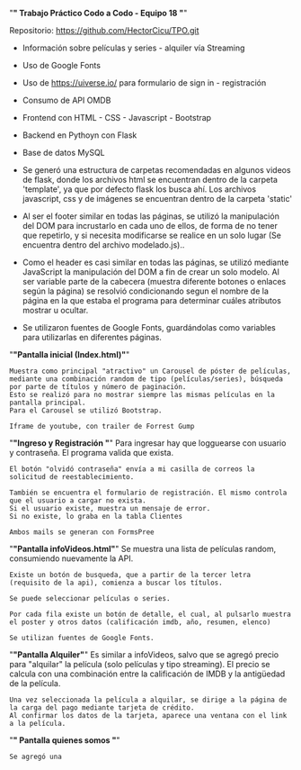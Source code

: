 "**" Trabajo Práctico Codo a Codo - Equipo 18 "**" 

Repositorio: https://github.com/HectorCicu/TPO.git


- Información sobre películas y series - alquiler vía Streaming

- Uso de Google Fonts

- Uso de https://uiverse.io/ para formulario de sign in  - registración

- Consumo de API OMDB

- Frontend con HTML - CSS - Javascript - Bootstrap
- Backend en Pythoyn con Flask
- Base de datos MySQL

- Se generó una estructura de carpetas recomendadas en algunos videos de flask, donde los archivos html se encuentran dentro de la carpeta 'template', ya que por defecto flask los busca ahí. Los archivos javascript, css y de imágenes se encuentran dentro de la carpeta 'static'

- Al ser el footer similar en todas las páginas, se utilizó la manipulación del DOM para incrustarlo en cada uno de ellos, de forma de no tener que repetirlo, y si necesita modificarse se realice en un solo lugar  (Se encuentra dentro del archivo modelado.js)..

- Como el header es casi similar en todas las páginas, se utilizó mediante JavaScript la manipulación del DOM a fin de crear un solo modelo. 
Al ser variable parte de la cabecera (muestra diferente botones o enlaces según la página) se resolvió condicionando segun el nombre de la página en la que estaba el programa para determinar cuáles atributos mostrar u ocultar.

- Se utilizaron fuentes de Google Fonts, guardándolas como variables para utilizarlas en diferentes páginas.



"__"Pantalla inicial (Index.html)"__"

    Muestra como principal "atractivo" un Carousel de póster de películas, mediante una combinación random de tipo (películas/series), búsqueda por parte de títulos y número de paginación.
    Esto se realizó para no mostrar siempre las mismas películas en la pantalla principal.
    Para el Carousel se utilizó Bootstrap.

    Iframe de youtube, con trailer de Forrest Gump


"__"Ingreso y Registración "__"
    Para ingresar hay que logguearse con usuario y contraseña. El programa valida que exista.

    El botón "olvidó contraseña" envía a mi casilla de correos la solicitud de reestablecimiento.

    También se encuentra el formulario de registración. El mismo controla que el usuario a cargar no exista.
    Si el usuario existe, muestra un mensaje de error. 
    Si no existe, lo graba en la tabla Clientes

    Ambos mails se generan con FormsPree


"__"Pantalla infoVideos.html"__"
    Se muestra una lista de películas random, consumiendo nuevamente la API.

    Existe un botón de busqueda, que a partir de la tercer letra (requisito de la api), comienza a buscar los títulos.

    Se puede seleccionar películas o series.

    Por cada fila existe un botón de detalle, el cual, al pulsarlo muestra el poster y otros datos (calificación imdb, año, resumen, elenco)

    Se utilizan fuentes de Google Fonts.

"__"Pantalla Alquiler"__"
    Es similar a infoVideos, salvo que se agregó precio para "alquilar" la película (solo películas y tipo streaming).
    El precio se calcula con una combinación entre la calificación de IMDB y la antigüedad de la película. 

    Una vez seleccionada la película a alquilar, se dirige a la página de la carga del pago mediante tarjeta de crédito. 
    Al confirmar los datos de la tarjeta, aparece una ventana con el link a la película.

"__" Pantalla quienes somos "__"

    Se agregó una